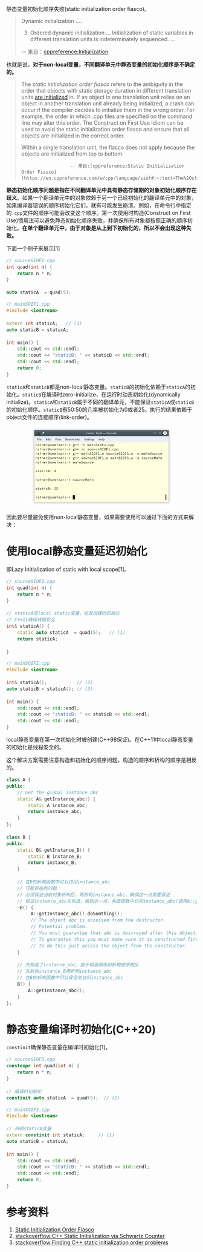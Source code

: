 静态变量初始化顺序失败(static initialization order fiasco)。

> Dynamic initialization  ....
>
> 3) Ordered dynamic initialization ... Initialization of static variables in different translation units is indeterminately sequenced.  ...
>
> -- 来自：[cppreference:Initialization](https://en.cppreference.com/w/cpp/language/initialization)

也就是说，**对于non-local变量，不同翻译单元中静态变量的初始化顺序是不确定的。**

> The *static initialization order fiasco* refers to the ambiguity in the order that objects with static storage duration in different translation units [are initialized](https://en.cppreference.com/w/cpp/language/initialization#Non-local_variables) in. If an object in one translation unit relies on an object in another translation unit already being initialized, a crash can occur if the compiler decides to initialize them in the wrong order. For example, the order in which .cpp files are specified on the command line may alter this order. The Construct on First Use Idiom can be used to avoid the static initialization order fiasco and ensure that all objects are initialized in the correct order.
>
> Within a single translation unit, the fiasco does not apply because the objects are initialized from top to bottom.
>
>  						-- 来自:[cppreference:Static Initialization Order Fiasco](https://en.cppreference.com/w/cpp/language/siof#:~:text=The%20static%20initialization%20order%20fiasco,translation%20units%20are%20initialized%20in.)

**静态初始化顺序问题是指在不同翻译单元中具有静态存储期的对象初始化顺序存在歧义**。如果一个翻译单元中的对象依赖于另一个已经初始化的翻译单元中的对象，如果编译器错误的顺序初始化它们，就有可能发生崩溃。例如，在命令行中指定的`.cpp`文件的顺序可能会改变这个顺序。第一次使用时构造(Construct on First Use)惯用法可以避免静态初始化顺序失败，并确保所有对象都按照正确的顺序初始化。**在单个翻译单元中，由于对象是从上到下初始化的，所以不会出现这种失败。**

下面一个例子来展示[1]

```C++
// sourceSIOF1.cpp
int quad(int n) {
    return n * n;
}

auto staticA  = quad(5); 
```

```C++
// mainSOIF1.cpp
#include <iostream>

extern int staticA;   // (1)
auto staticB = staticA;

int main() {
    std::cout << std::endl;
    std::cout << "staticB: " << staticB << std::endl;
    std::cout << std::endl;
    return 0;
}
```

`staticA`和`staticB`都是non-local静态变量。`staticB`的初始化依赖于`staticA`的初始化。`staticB`在编译时zero-initialize，在运行时动态初始化(dynamically initialize)。`staticA`和`staticB`属于不同的翻译单元，不能保证`staticA`或`staticB`的初始化顺序。`staticB`有50:50的几率被初始化为0或者25。执行的结果依赖于object文件的连接顺序(link-order)。



<center>
    <img src="./img/Example-Static-Initialization-Order-Fiasco.png" width=75% heigh=75%>
</center>





因此要尽量避免使用non-local静态变量，如果需要使用可以通过下面的方式来解决：

# 使用local静态变量延迟初始化

即Lazy Initialization of static with local scope[1]。

```C++
// sourceSIOF2.cpp
int quad(int n) {
    return n * n;
}

// staticA是local static变量，在其创建时初始化
// C++11确保线程安全
int& staticA() {
    static auto staticA  = quad(5);   // (1)
    return staticA;
    
}
```

```C++
// mainSOIF2.cpp
#include <iostream>

int& staticA();           // (2)
auto staticB = staticA(); // (3)

int main() {
    std::cout << std::endl;
    std::cout << "staticB: " << staticB << std::endl;
    std::cout << std::endl;
}
```

local静态变量在第一次初始化时被创建(C++98保证)。在C++11中local静态变量的初始化是线程安全的。



这个解决方案需要注意构造和初始化的顺序问题。构造的顺序和析构的顺序是相反的。

```C++
class A {
public:
    // Get the global instance abc
    static A& getInstance_abc() {
        static A instance_abc;
        return instance_abc;
    }
};

class B {
public:
    static B& getInstance_B() {
        static B instance_B;
        return instance_B;
    }

    // 在B的析构函数中可以访问instance_abc
    // 可能存在的问题：
    // 必须保证当前对象析构后，再析构instance_abc，确保这一点需要保证
    // 保证instance_abc先构造，做到这一点，构造函数中访问instance_abc(调用A::getInstance_abc)
    ~B() {
         A::getInstance_abc().doSomthing();
         // The object abc is accessed from the destructor.
         // Potential problem.
         // You must guarantee that abc is destroyed after this object.
         // To guarantee this you must make sure it is constructed first.
         // To do this just access the object from the constructor.
    }

    // 先构造了instance_abc，由于构造顺序和析构顺序相反
    // 先析构instance_B再析构instance_abc
    // 在B的析构函数中可以安全地访问instance_abc
    B() {
        A::getInstance_abc();
    }
};

```



# 静态变量编译时初始化(C++20)

`constinit`确保静态变量在编译时初始化[1]。

```C++
// sourceSIOF3.cpp
constexpr int quad(int n) {
    return n * n;
}

// 编译时初始化
constinit auto staticA  = quad(5);  // (2)
```

```C++
// mainSOIF3.cpp
#include <iostream>

// 声明staticA变量
extern constinit int staticA;     // (1)
auto staticB = staticA;

int main() {
    std::cout << std::endl;
    std::cout << "staticB: " << staticB << std::endl;
    std::cout << std::endl;
    return 0;
}
```



# 参考资料

1. [Static Initialization Order Fiasco](https://www.modernescpp.com/index.php/c-20-static-initialization-order-fiasco)
2. [stackoverflow:C++ Static Initialization via Schwartz Counter](https://stackoverflow.com/questions/9251763/c-static-initialization-via-schwartz-counter)
3. [stackoverflow:Finding C++ static initialization order problems](https://stackoverflow.com/questions/335369/finding-c-static-initialization-order-problems)

